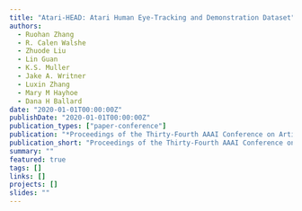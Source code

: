 ```yaml
---
title: "Atari-HEAD: Atari Human Eye-Tracking and Demonstration Dataset"
authors:
  - Ruohan Zhang
  - R. Calen Walshe
  - Zhuode Liu
  - Lin Guan
  - K.S. Muller
  - Jake A. Writner
  - Luxin Zhang
  - Mary M Hayhoe
  - Dana H Ballard
date: "2020-01-01T00:00:00Z"
publishDate: "2020-01-01T00:00:00Z"
publication_types: ["paper-conference"]
publication: "*Proceedings of the Thirty-Fourth AAAI Conference on Artificial Intelligence (AAAI-20)*"
publication_short: "Proceedings of the Thirty-Fourth AAAI Conference on Artificial Intelligence (AAAI-20)"
summary: ""
featured: true
tags: []
links: []
projects: []
slides: ""
---
```


